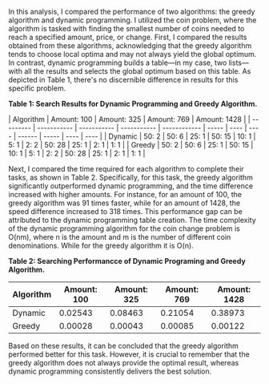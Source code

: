 In this analysis, I compared the performance of two algorithms: the greedy algorithm and dynamic programming. I utilized the coin problem, where the algorithm is tasked with finding the smallest number of coins needed to reach a specified amount, price, or change. First, I compared the results obtained from these algorithms, acknowledging that the greedy algorithm tends to choose local optima and may not always yield the global optimum. In contrast, dynamic programming builds a table—in my case, two lists—with all the results and selects the global optimum based on this table. As depicted in Table 1, there's no discernible difference in results for this specific problem.

**Table 1: Search Results for Dynamic Programming and Greedy Algorithm.**

| Algorithm | Amount: 100 | Amount: 325 | Amount: 769 | Amount: 1428 |
| --------- | ----------- | ----------- | ----------- | ------------ | ----- | ---- | ---- | ------ | ----- | ---- | ---- |
| Dynamic   | 50: 2       | 50: 6       | 25: 1       | 50: 15       | 10: 1 | 5: 1 | 2: 2 | 50: 28 | 25: 1 | 2: 1 | 1: 1 |
| Greedy    | 50: 2       | 50: 6       | 25: 1       | 50: 15       | 10: 1 | 5: 1 | 2: 2 | 50: 28 | 25: 1 | 2: 1 | 1: 1 |

Next, I compared the time required for each algorithm to complete their tasks, as shown in Table 2. Specifically, for this task, the greedy algorithm significantly outperformed dynamic programming, and the time difference increased with higher amounts. For instance, for an amount of 100, the greedy algorithm was 91 times faster, while for an amount of 1428, the speed difference increased to 318 times. This performance gap can be attributed to the dynamic programming table creation. The time complexity of the dynamic programming algorithm for the coin change problem is O(nm), where n is the amount and m is the number of different coin denominations. While for the greedy algorithm it is O(n).

**Table 2: Searching Performancce of Dynamic Programing and Greedy Algorithm.**

| Algorithm | Amount: 100 | Amount: 325 | Amount: 769 | Amount: 1428 |
| --------- | ----------- | ----------- | ----------- | ------------ |
| Dynamic   | 0.02543     | 0.08463     | 0.21054     | 0.38973      |
| Greedy    | 0.00028     | 0.00043     | 0.00085     | 0.00122      |

Based on these results, it can be concluded that the greedy algorithm performed better for this task. However, it is crucial to remember that the greedy algorithm does not always provide the optimal result, whereas dynamic programming consistently delivers the best solution.
